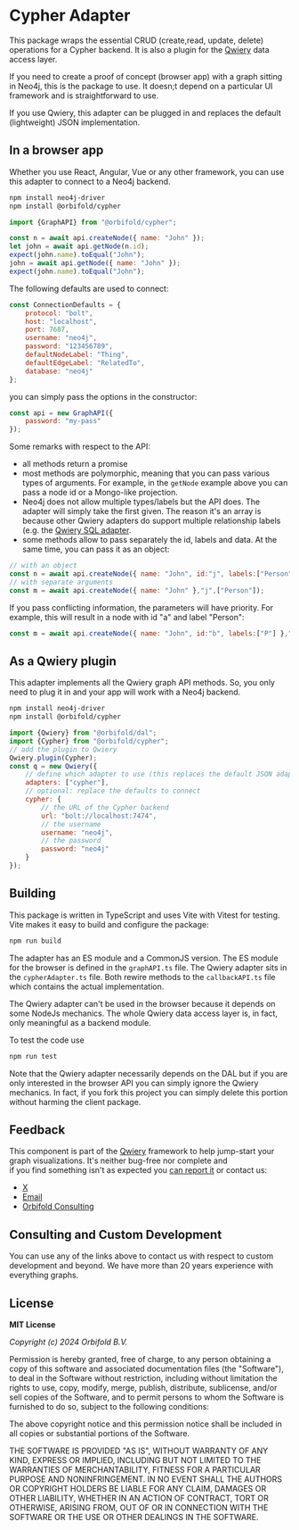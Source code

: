 # Cypher Adapter

This package wraps the essential CRUD (create,read, update, delete) operations for a Cypher backend. 
It is also a plugin for the [Qwiery](https://qwiery.com) data access layer. 

If you need to create a proof of concept (browser app) with a graph sitting in Neo4j, this is the package to use. It doesn;t depend on a particular UI framework and is straightforward to use.

If you use Qwiery, this adapter can be plugged in and replaces the default (lightweight) JSON implementation. 

## In a browser app

Whether you use React, Angular, Vue or any other framework, you can use this adapter to connect to a Neo4j backend.



```bash
npm install neo4j-driver
npm install @orbifold/cypher
```

```js
import {GraphAPI} from "@orbifold/cypher";

const n = await api.createNode({ name: "John" });
let john = await api.getNode(n.id);
expect(john.name).toEqual("John");
john = await api.getNode({ name: "John" });
expect(john.name).toEqual("John");
```

The following defaults are used to connect:
```js
const ConnectionDefaults = {
	protocol: "bolt",
	host: "localhost",
	port: 7687,
	username: "neo4j",
	password: "123456789",
	defaultNodeLabel: "Thing",
	defaultEdgeLabel: "RelatedTo",
	database: "neo4j"
};
```
you can simply pass the options in the constructor:
```js
const api = new GraphAPI({
    password: "my-pass"
});
```

Some remarks with respect to the API:

- all methods return a promise
- most methods are polymorphic, meaning that you can pass various types of arguments. For example, in the `getNode` example above you can pass a node id or a Mongo-like projection. 
- Neo4j does not allow multiple types/labels but the API does. The adapter will simply take the first given. The reason it's an array is because other Qwiery adapters do support multiple relationship labels (e.g. the [Qwiery SQL adapter](https://github.com/Qwiery/qwiery-sql).
- some methods allow to pass separately the id, labels and data. At the same time, you can pass it as an object:
```js
// with an object
const n = await api.createNode({ name: "John", id:"j", labels:["Person"] });
// with separate arguments
const m = await api.createNode({ name: "John" },"j",["Person"]);
```
If you pass conflicting information, the parameters will have priority. For example, this will result in a node with id "a" and label "Person":

```js
const m = await api.createNode({ name: "John", id:"b", labels:["P"] },"a",["Person"]);
```

## As a Qwiery plugin

This adapter implements all the Qwiery graph API methods. So, you only need to plug it in and your app will work with a Neo4j backend.

```bash
npm install neo4j-driver
npm install @orbifold/cypher
```

```js
import {Qwiery} from "@orbifold/dal";
import {Cypher} from "@orbifold/cypher";
// add the plugin to Qwiery
Qwiery.plugin(Cypher);
const q = new Qwiery({
    // define which adapter to use (this replaces the default JSON adapter)
    adapters: ["cypher"],
    // optional: replace the defaults to connect
    cypher: {
        // the URL of the Cypher backend
        url: "bolt://localhost:7474",
        // the username
        username: "neo4j",
        // the password
        password: "neo4j"
    }
});

```

## Building

This package is written in TypeScript and uses Vite with Vitest for testing. Vite makes it easy to build and configure the package:
```bash
npm run build
```
The adapter has an ES module and a CommonJS version. The ES module for the browser is defined in the `graphAPI.ts` file. The Qwiery adapter sits in the `cypherAdapter.ts` file. Both rewire methods to the `callbackAPI.ts` file which contains the actual implementation.

The Qwiery adapter can't be used in the browser because it depends on some NodeJs mechanics. The whole Qwiery data access layer is, in fact, only meaningful as a backend module.

To test the code use
```bash
npm run test
```
Note that the Qwiery adapter necessarily depends on the DAL but if you are only interested in the browser API you can simply ignore the Qwiery mechanics. In fact, if you fork this project you can simply delete this portion without harming the client package.


## Feedback

This component is part of the [Qwiery](https://qwiery.com) framework to help jump-start your graph visualizations. It's neither bug-free nor complete and  
if you find something isn't as expected you [can report it](https://github.com/Qwiery/qwiery-nuxt/issues) or contact us:

- [ X](https://twitter.com/theorbifold)
- [Email](mailto:info@qwiery.com)
- [Orbifold Consulting](https://GraphsAndNetworks.com)

## Consulting and Custom Development

You can use any of the links above to contact us with respect to custom development and beyond. We have more than 20 years experience with everything graphs.

## License

**MIT License**

_Copyright (c) 2024 Orbifold B.V._

Permission is hereby granted, free of charge, to any person obtaining a copy
of this software and associated documentation files (the "Software"), to deal
in the Software without restriction, including without limitation the rights
to use, copy, modify, merge, publish, distribute, sublicense, and/or sell
copies of the Software, and to permit persons to whom the Software is
furnished to do so, subject to the following conditions:

The above copyright notice and this permission notice shall be included in all
copies or substantial portions of the Software.

THE SOFTWARE IS PROVIDED "AS IS", WITHOUT WARRANTY OF ANY KIND, EXPRESS OR
IMPLIED, INCLUDING BUT NOT LIMITED TO THE WARRANTIES OF MERCHANTABILITY,
FITNESS FOR A PARTICULAR PURPOSE AND NONINFRINGEMENT. IN NO EVENT SHALL THE
AUTHORS OR COPYRIGHT HOLDERS BE LIABLE FOR ANY CLAIM, DAMAGES OR OTHER
LIABILITY, WHETHER IN AN ACTION OF CONTRACT, TORT OR OTHERWISE, ARISING FROM,
OUT OF OR IN CONNECTION WITH THE SOFTWARE OR THE USE OR OTHER DEALINGS IN THE
SOFTWARE.


